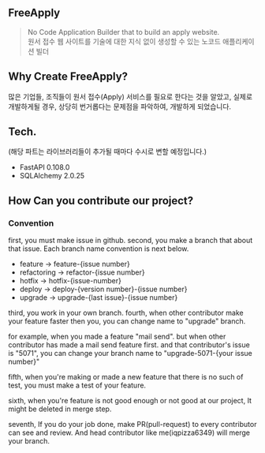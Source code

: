 ## FreeApply

> No Code Application Builder that to build an apply website.<br>
> 원서 접수 웹 사이트를 기술에 대한 지식 없이 생성할 수 있는 노코드 애플리케이션 빌더

## Why Create FreeApply?

많은 기업들, 조직들이 원서 접수(Apply) 서비스를 필요로 한다는 것을 알았고,
실제로 개발하게될 경우, 상당히 번거롭다는 문제점을 파악하여, 개발하게 되었습니다.

## Tech.

(해당 파트는 라이브러리들이 추가될 때마다 수시로 변할 예정입니다.)
* FastAPI 0.108.0
* SQLAlchemy 2.0.25

## How Can you contribute our project?

### Convention

first, you must make issue in github.
second, you make a branch that about that issue.
Each branch name convention is next below.
* feature -> feature-{issue number}
* refactoring -> refactor-{issue number}
* hotfix -> hotfix-{issue-number}
* deploy -> deploy-{version number}-{issue number}
* upgrade -> upgrade-{last issue}-{issue number}

third, you work in your own branch.
fourth, when other contributor make your feature faster then you,
you can change name to "upgrade" branch.

for example, when you made a feature "mail send".
but when other contributor has made a mail send feature first.
and that contributor's issue is "5071", you can change your 
branch name to "upgrade-5071-{your issue number}"

fifth, when you're making or made a new feature that there is no
such of test, you must make a test of your feature.

sixth, when you're feature is not good enough or not good at
our project, It might be deleted in merge step.

seventh, If you do your job done, make PR(pull-request) to 
every contributor can see and review.
And head contributor like me(iqpizza6349) will merge your branch.



